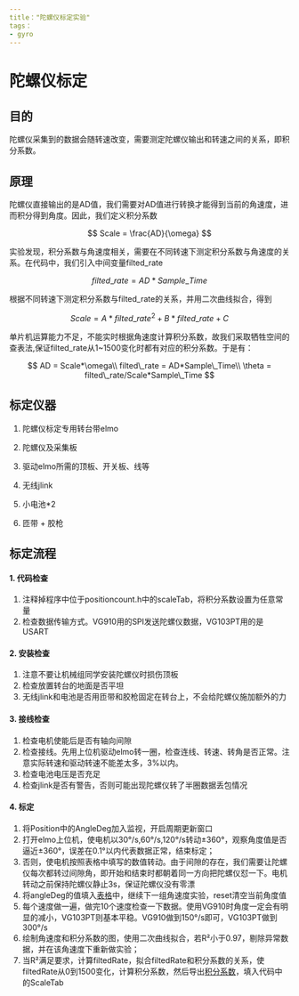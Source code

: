 ```yaml
---
title："陀螺仪标定实验"
tags：
- gyro
---
```


# 陀螺仪标定

## 目的

陀螺仪采集到的数据会随转速改变，需要测定陀螺仪输出和转速之间的关系，即积分系数。

## 原理

陀螺仪直接输出的是AD值，我们需要对AD值进行转换才能得到当前的角速度，进而积分得到角度。因此，我们定义积分系数

$$
Scale = \frac{AD}{\omega}
$$

实验发现，积分系数与角速度相关，需要在不同转速下测定积分系数与角速度的关系。在代码中，我们引入中间变量filted_rate

$$
filted\_rate = AD*Sample\_Time
$$

根据不同转速下测定积分系数与filted_rate的关系，并用二次曲线拟合，得到

$$
Scale = A*filted\_rate^2 + B*filted\_rate + C
$$

单片机运算能力不足，不能实时根据角速度计算积分系数，故我们采取牺牲空间的查表法,保证filted_rate从1~1500变化时都有对应的积分系数。于是有：

$$
AD = Scale*\omega\\
filted\_rate = AD*Sample\_Time\\
\theta = filted\_rate/Scale*Sample\_Time
$$


## 标定仪器

1. 陀螺仪标定专用转台带elmo

2. 陀螺仪及采集板

3. 驱动elmo所需的顶板、开关板、线等

4. 无线jlink

5. 小电池*2

6. 匝带 + 胶枪

   

## 标定流程

#### 1. 代码检查

1. 注释掉程序中位于positioncount.h中的scaleTab，将积分系数设置为任意常量
2. 检查数据传输方式。VG910用的SPI发送陀螺仪数据，VG103PT用的是USART

#### 2. 安装检查

1. 注意不要让机械组同学安装陀螺仪时损伤顶板
2. 检查放置转台的地面是否平坦
3. 无线jlink和电池是否用匝带和胶枪固定在转台上，不会给陀螺仪施加额外的力

#### 3. 接线检查

1. 检查电机使能后是否有轴向间隙
2. 检查接线。先用上位机驱动elmo转一圈，检查连线、转速、转角是否正常。注意实际转速和驱动转速不能差太多，3%以内。
3. 检查电池电压是否充足
4. 检查jlink是否有警告，否则可能出现陀螺仪转了半圈数据丢包情况

#### 4. 标定

1. 将Position中的AngleDeg加入监视，开启周期更新窗口
2. 打开elmo上位机，使电机以30°/s,60°/s,120°/s转动±360°，观察角度值是否逼近±360°，误差在0.1°以内代表数据正常，结束标定；
3. 否则，使电机按照表格中填写的数值转动。由于间隙的存在，我们需要让陀螺仪每次都转过间隙角，即开始和结束时都朝着同一方向把陀螺仪怼一下。电机转动之前保持陀螺仪静止3s，保证陀螺仪没有零漂
4. 将angleDeg的值填入[表格](https://github.com/whu-robocon-location/whu-robocon-location.github.io/tree/master/_posts/VG910ScaleTemplate.xlsx)中，继续下一组角速度实验，reset清空当前角度值
5. 每个速度做一遍，做完10个速度检查一下数据。使用VG910时角度一定会有明显的减小，VG103PT则基本平稳。VG910做到150°/s即可，VG103PT做到300°/s
6. 绘制角速度和积分系数的图，使用二次曲线拟合，若R²小于0.97，剔除异常数据，并在该角速度下重新做实验；
7. 当R²满足要求，计算filtedRate，拟合filtedRate和积分系数的关系，使filtedRate从0到1500变化，计算积分系数，然后导出[积分系数](https://github.com/whu-robocon-location/whu-robocon-location.github.io/tree/master/_posts/ScaleEG.txt)，填入代码中的ScaleTab
